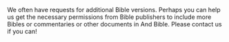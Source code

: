 We often have requests for additional Bible versions. Perhaps you can help us get the necessary permissions from Bible publishers to include more Bibles or commentaries or other documents in And Bible. Please contact us if you can!
